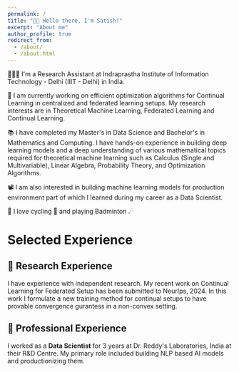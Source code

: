 ```yaml
---
permalink: /
title: "👋🏼 Hello there, I'm Satish!"
excerpt: "About me"
author_profile: true
redirect_from: 
  - /about/
  - /about.html
---
```




<!-- [comment] #![Illustration of combining vision and language modalities](/images/image_to_text_vis.png){: .align-right width="300px"} -->
👨🏻‍💻 I'm a Research Assistant at Indraprastha Institute of Information Technology - Delhi (IIIT - Delhi) in India.

🔬 I am currently working on efficient optimization algorithms for Continual Learning in centralized and federated learning setups. My research interests are in Theoretical Machine Learning, Federated Learning and Continual Learning.

📚 I have completed my Master's in Data Science and Bachelor's in Mathematics and Computing. I have hands-on experience in building deep learning models and a deep understanding of various mathematical topics required for theoretical machine learning such as Calculus (Single and Multivariable), Linear Algebra, Probability Theory, and Optimization Algorithms.


📽️ I am also interested in building machine learning models for production environment part of which I learned during my career as a Data Scientist.

🎨 I love cycling 🚴 and playing Badminton ☄

# Selected Experience

## 📜 Research Experience
I have experience with independent research. My recent work on Continual Learning for Federated Setup has been submitted to NeurIps, 2024. In this work I formulate a new training method for continual setups to have provable convergence gurantess in a non-convex setting.

## 💼 Professional Experience
I worked as a **Data Scientist** for 3 years at Dr. Reddy's Laboratories, India at their R&D Centre. My primary role included building NLP based AI models and productionizing them.







